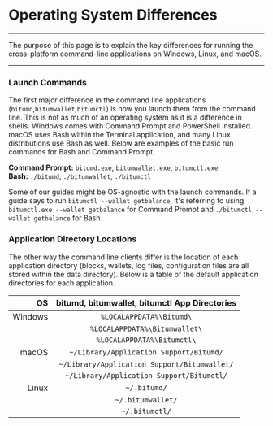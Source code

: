 # Operating System Differences 

---

The purpose of this page is to explain the key differences for running the cross-platform command-line applications on Windows, Linux, and macOS.

---

### Launch Commands

The first major difference in the command line applications (`bitumd`,`bitumwallet`,`bitumctl`) is how you launch them from the command line. This is not as much of an operating system as it is a difference in shells. Windows comes with Command Prompt and PowerShell installed. macOS uses Bash within the Terminal application, and many Linux distributions use Bash as well. Below are examples of the basic run commands for Bash and Command Prompt.

**Command Prompt:** `bitumd.exe`, `bitumwallet.exe`, `bitumctl.exe` <br />
**Bash:** `./bitumd`, `./bitumwallet`, `./bitumctl`

Some of our guides might be OS-agnostic with the launch commands. If a guide says to run `bitumctl --wallet getbalance`, it's referring to using `bitumctl.exe --wallet getbalance` for Command Prompt and `./bitumctl --wallet getbalance` for Bash.

### Application Directory Locations

The other way the command line clients differ is the location of each application directory (blocks, wallets, log files, configuration files are all stored within the data directory). Below is a table of the default application directories for each application. 

| OS      | bitumd, bitumwallet, bitumctl App Directories    |
| -------:|:------------------------------------------:|
| Windows | `%LOCALAPPDATA%\Bitumd\`                     |
|         | `%LOCALAPPDATA%\Bitumwallet\`                |
|         | `%LOCALAPPDATA%\Bitumctl\`                   |
| macOS   | `~/Library/Application Support/Bitumd/`      |
|         | `~/Library/Application Support/Bitumwallet/` |
|         | `~/Library/Application Support/Bitumctl/`    |
| Linux   | `~/.bitumd/`                                 |
|         | `~/.bitumwallet/`                            |
|         | `~/.bitumctl/`                               |
